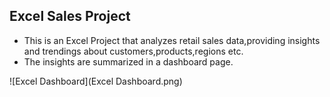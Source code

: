 ## Excel Sales Project

- This is an Excel Project that analyzes retail sales data,providing insights and trendings about customers,products,regions etc.
- The insights are summarized in a dashboard page.

![Excel Dashboard](Excel Dashboard.png)

